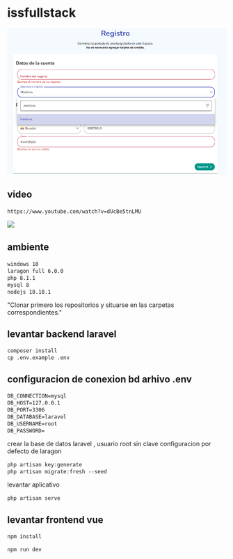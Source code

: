 # issfullstack

![alt text](https://raw.githubusercontent.com/kevinm9/issfullstack/main/uix.png)


## video
```
https://www.youtube.com/watch?v=dUcBe5tnLMU
```
[![](  https://img.youtube.com/vi/dUcBe5tnLMU/0.jpg )](https://www.youtube.com/watch?v=dUcBe5tnLMU)

## ambiente
```
windows 10
laragon full 6.0.0
php 8.1.1
mysql 8 
nodejs 18.18.1
```
"Clonar primero los repositorios y situarse en las carpetas correspondientes."
## levantar backend laravel

```
composer install
cp .env.example .env
```
## configuracion de conexion bd arhivo .env
```
DB_CONNECTION=mysql
DB_HOST=127.0.0.1
DB_PORT=3306
DB_DATABASE=laravel
DB_USERNAME=root
DB_PASSWORD=
```
crear la base de datos laravel , usuario root sin clave configuracion por defecto de laragon
```
php artisan key:generate
php artisan migrate:fresh --seed
```
levantar aplicativo
```
php artisan serve
```



## levantar frontend vue
```
npm install
```
```
npm run dev
```
